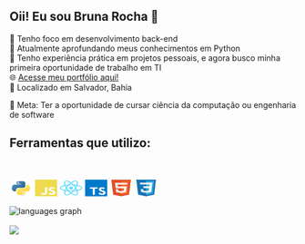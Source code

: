 ## Oii! Eu sou Bruna Rocha 👋


<!--🎓 Estudante de **Ciência da Computação** um dia <br>-->
🔭 Tenho foco em desenvolvimento back-end <br>
🌱 Atualmente aprofundando meus conhecimentos em Python <br>
💼 Tenho experiência prática em projetos pessoais, e agora busco minha primeira oportunidade de trabalho em TI <br>
🌐 [Acesse meu portfólio aqui!](https://BrunaRch.github.io) <br>
📍 Localizado em Salvador, Bahia

🎯 Meta: Ter a oportunidade de cursar ciência da computação ou engenharia de software

<h2 align="left">Ferramentas que utilizo:</h2>
<br>
<div style="display: inline_block"><br>
  <img align="center" alt="Python" height="30" width="40" src="https://raw.githubusercontent.com/devicons/devicon/master/icons/python/python-original.svg">
  <img align="center" alt="Js" height="30" width="40" src="https://raw.githubusercontent.com/devicons/devicon/master/icons/javascript/javascript-plain.svg">
  <img align="center" alt="React" height="30" width="40" src="https://raw.githubusercontent.com/devicons/devicon/master/icons/react/react-original.svg">
  <img align="center" alt="Ts" height="30" width="40" src="https://raw.githubusercontent.com/devicons/devicon/master/icons/typescript/typescript-plain.svg">
  <img align="center" alt="HTML" height="30" width="40" src="https://raw.githubusercontent.com/devicons/devicon/master/icons/html5/html5-original.svg">
  <img align="center" alt="CSS" height="30" width="40" src="https://raw.githubusercontent.com/devicons/devicon/master/icons/css3/css3-original.svg">
</div>
<br>

<div align="left">
<!--   <img src="https://github-readme-stats.vercel.app/api?username=BrunaRch&hide_title=false&hide_rank=false&show_icons=true&include_all_commits=true&count_private=true&disable_animations=false&theme=dracula&locale=en&hide_border=false" height="150" alt="stats graph"  /> <br> -->
  <img src="https://github-readme-stats.vercel.app/api/top-langs?username=BrunaRch&locale=en&hide_title=false&layout=compact&card_width=320&langs_count=5&theme=cobalt&hide_border=false" height="150" alt="languages graph"  />
</div>
<br>



<div> 
  <a href="https://www.linkedin.com/in/bruna-rocha-0a4353241/" target="_blank"><img src="https://img.shields.io/badge/-LinkedIn-%230077B5?style=for-the-badge&logo=linkedin&logoColor=white" target="_blank"></a> 
</div>
